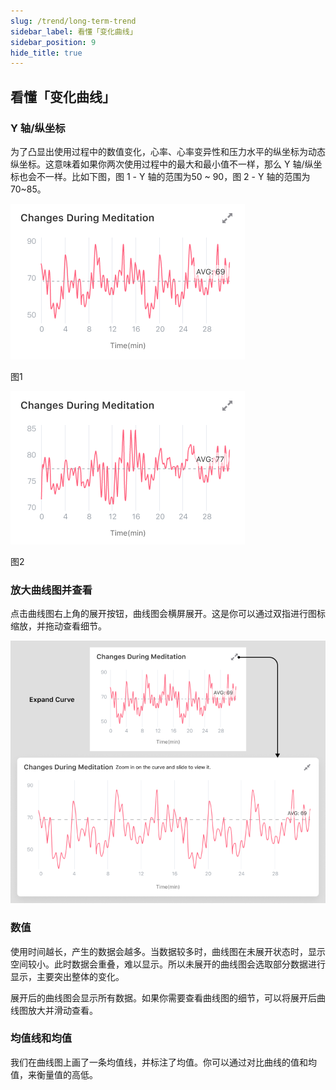 ```yaml
---
slug: /trend/long-term-trend
sidebar_label: 看懂「变化曲线」
sidebar_position: 9
hide_title: true
---
```


## 看懂「变化曲线」

### Y 轴/纵坐标
为了凸显出使用过程中的数值变化，心率、心率变异性和压力水平的纵坐标为动态纵坐标。这意味着如果你两次使用过程中的最大和最小值不一样，那么 Y 轴/纵坐标也会不一样。比如下图，图 1 - Y 轴的范围为50 ~ 90，图 2 - Y 轴的范围为 70~85。

![Y 轴/纵坐标](Image3/figma1.png)

图1

![Y 轴/纵坐标](Image3/figma2.png)

图2

### 放大曲线图并查看
点击曲线图右上角的展开按钮，曲线图会横屏展开。这是你可以通过双指进行图标缩放，并拖动查看细节。

![放大曲线图并查看](Image3/figma3.png)

### 数值
使用时间越长，产生的数据会越多。当数据较多时，曲线图在未展开状态时，显示空间较小。此时数据会重叠，难以显示。所以未展开的曲线图会选取部分数据进行显示，主要突出整体的变化。

展开后的曲线图会显示所有数据。如果你需要查看曲线图的细节，可以将展开后曲线图放大并滑动查看。

### 均值线和均值

我们在曲线图上画了一条均值线，并标注了均值。你可以通过对比曲线的值和均值，来衡量值的高低。
